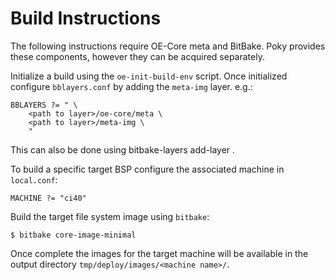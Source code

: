 Build Instructions
==================

The following instructions require OE-Core meta and BitBake. Poky provides these
components, however they can be acquired separately.

Initialize a build using the `oe-init-build-env` script. Once initialized
configure `bblayers.conf` by adding the `meta-img` layer. e.g.:

	BBLAYERS ?= " \
		<path to layer>/oe-core/meta \
		<path to layer>/meta-img \
		"

This can also be done using bitbake-layers add-layer <path to layer>.
		
To build a specific target BSP configure the associated machine in `local.conf`:

	MACHINE ?= "ci40"

Build the target file system image using `bitbake`:

	$ bitbake core-image-minimal

Once complete the images for the target machine will be available in the output
directory `tmp/deploy/images/<machine name>/`.